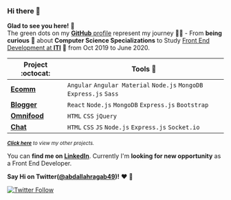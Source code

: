 ### Hi there 👋
**Glad to see you here!** :star_struck: <br> The green dots on my [**GitHub** profile](https://github.com/abdallahragab40?tab=repositories) represent my journey :running_man: - From **being curious** :thinking: about **Computer Science Specializations** to Study [Front End Development at **ITI**](http://iti.gov.eg/) :dart: from Oct 2019 to June 2020. 

|      Project :octocat:   |     Tools :pencil: 
|-------------------|-------------------
| [**Ecomm**](https://iti-ecomm.herokuapp.com/) | `Angular` `Angular Material` `Node.js` `MongoDB` `Express.js` `Sass`
| [**Blogger**](https://blogger-react.herokuapp.com/) | `React` `Node.js` `MongoDB` `Express.js` `Bootstrap`  |
| [**Omnifood**](https://abdallahragab40.github.io/omnifood/)  |  `HTML` `CSS` `jQuery` |
| [**Chat**](https://chats-node.herokuapp.com/)  |  `HTML` `CSS` `JS` `Node.js` `Express.js` `Socket.io` |

<sup>***[Click here](https://github.com/abdallahragab40?tab=repositories)** to view my other projects.</sup>*

You can **find me on [LinkedIn](https://www.linkedin.com/in/abdallahragab49/)**. Currently I'm **looking for new opportunity** as a Front End Developer.

**Say Hi on Twitter([@abdallahragab49](https://twitter.com/abdallahragab49))!** :heart: 💬

[![Twitter Follow](https://img.shields.io/twitter/follow/abdallahragab49?style=social)](https://twitter.com/abdallahragab49)


